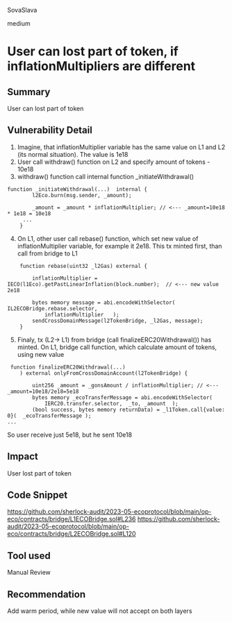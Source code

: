 SovaSlava

medium

# User can lost part of token, if inflationMultipliers are different

## Summary
User can lost part of token
## Vulnerability Detail
1. Imagine, that inflationMultiplier variable has the same value on L1 and L2 (its normal situation). The value is 1e18
2. User call withdraw() function on L2 and specify amount of tokens - 10e18
3. withdraw() function call internal function _initiateWithdrawal() 
```solidity
function _initiateWithdrawal(...)  internal {
        l2Eco.burn(msg.sender, _amount);

        _amount = _amount * inflationMultiplier; // <--- _amount=10e18 * 1e18 = 10e18
     ...
    }
```
4. On L1, other user call rebase() function, which set new value of inflationMultiplier variable, for example it 2e18. This tx minted first, than call from bridge to L1
```solidity
    function rebase(uint32 _l2Gas) external {

        inflationMultiplier = IECO(l1Eco).getPastLinearInflation(block.number);  // <--- new value 2e18

        bytes memory message = abi.encodeWithSelector(  IL2ECOBridge.rebase.selector,
            inflationMultiplier   );
        sendCrossDomainMessage(l2TokenBridge, _l2Gas, message);
    }
```
5. Finaly, tx (L2-> L1) from bridge (call finalizeERC20Withdrawal()) has minted.  On L1, bridge call function, which calculate amount of tokens, using new value
```solidity
 function finalizeERC20Withdrawal(...)
    ) external onlyFromCrossDomainAccount(l2TokenBridge) {

        uint256 _amount = _gonsAmount / inflationMultiplier; // <--- _amount=10e18/2e18=5e18
        bytes memory _ecoTransferMessage = abi.encodeWithSelector(
            IERC20.transfer.selector,  _to, _amount  );
        (bool success, bytes memory returnData) = _l1Token.call{value: 0}(  _ecoTransferMessage );
...
```
So user receive just 5e18, but he sent 10e18

## Impact
User lost part of token
## Code Snippet
https://github.com/sherlock-audit/2023-05-ecoprotocol/blob/main/op-eco/contracts/bridge/L1ECOBridge.sol#L236
https://github.com/sherlock-audit/2023-05-ecoprotocol/blob/main/op-eco/contracts/bridge/L2ECOBridge.sol#L120
## Tool used

Manual Review

## Recommendation
Add warm period, while new value will not accept on both layers